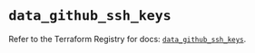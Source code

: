 # `data_github_ssh_keys`

Refer to the Terraform Registry for docs: [`data_github_ssh_keys`](https://registry.terraform.io/providers/integrations/github/6.0.1/docs/data-sources/ssh_keys).
